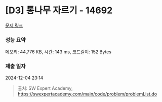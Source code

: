 # [D3] 통나무 자르기 - 14692 

[문제 링크](https://swexpertacademy.com/main/code/problem/problemDetail.do?contestProbId=AYJW0g-qlO8DFASv) 

### 성능 요약

메모리: 44,776 KB, 시간: 143 ms, 코드길이: 152 Bytes

### 제출 일자

2024-12-04 23:14



> 출처: SW Expert Academy, https://swexpertacademy.com/main/code/problem/problemList.do